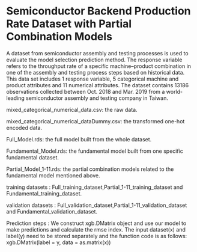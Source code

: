 # Semiconductor Backend Production Rate Dataset with Partial Combination Models
A dataset from semiconductor assembly and testing processes is used to evaluate the model selection prediction method. The response variable refers to the throughput rate of a specific machine–product combination in one of the assembly and testing process steps based on historical data. This data set includes 1 response variable, 5 categorical machine and product attributes and 11 numerical attributes. The dataset contains 13186 observations collected between Oct. 2018 and Mar. 2019 from a world-leading semiconductor assembly and testing company in Taiwan.

mixed_categorical_numerical_data.csv: the raw data.

mixed_categorical_numerical_dataDummy.csv: the transformed one-hot encoded data.

Full_Model.rds: the full model built from the whole dataset.

Fundamental_Model.rds: the fundamental model built from one specific fundamental dataset.

Partial_Model_1-11.rds: the partial combination models related to the fundamental model mentioned above.

training datasets : Full_training_dataset,Partial_1-11_training_dataset and Fundamental_training_dataset.

validation datasets : Full_validation_dataset,Partial_1-11_validation_dataset and Fundamental_validation_dataset.

Prediction steps :
We construct xgb.DMatrix object and use our model to make predictions and calculate the rmse index.
The input dataset(x) and label(y) need to be stored separately and the function code is as follows: 
xgb.DMatrix(label = y, data = as.matrix(x))


